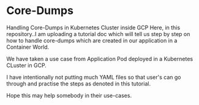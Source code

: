 # Core-Dumps
Handling Core-Dumps in Kubernetes Cluster inside GCP
Here, in this repository..I am uploading a tutorial doc which will tell us step by step on how to handle core-dumps 
which are created in our application in a Container World.

We have taken a use case from Application Pod deployed in a Kubernetes CLuster in GCP.

I have intentionally not putting much YAML files so that user's can go through and practise the steps as denoted in this tutorial.

Hope this may help somebody in their use-cases.
